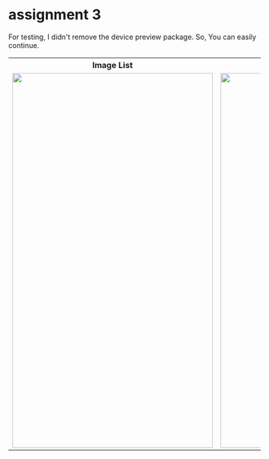 # assignment 3

For testing, I didn't remove the device preview package. So, You can easily continue.
<table style="width:100%">
    <tr>
    <th>Image List</th>
    <th>Image Details</th>
  </tr>
  <tr>
    <td><img src="https://github.com/MdAshrafUllah/Ostad-assignment/assets/96839511/09ceb57a-db26-4df8-bae5-44c89fe45cd8" width="400" height="750"></td>
    <td><img src="https://github.com/MdAshrafUllah/Ostad-assignment/assets/96839511/f51ac10a-bdcd-4708-8c7e-2fb70c547143" width="400" height="750"></td>
  </tr>
</table>
